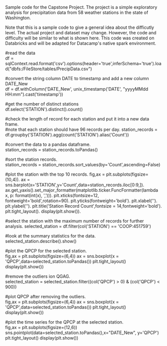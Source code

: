 Sample code for the Capstone Project. The project is a simple exploratory analysis for precipitation data from 58 weather stations in the state of Washington.

Note that this is a sample code to give a general idea about the difficutly level. The actual project and dataset may change. However, the code and difficulty will be similar to what is shown here. This code was created on Databricks and will be adapted for Datacamp's native spark environment. 

#read the data  
df = sqlContext.read.format('csv').options(header='true',inferSchema='true').load("dbfs:/FileStore/tables/PrecipData.csv")

#convert the string  column DATE to timestamp and add a new column DATE_New  
df = df.withColumn('DATE_New', unix_timestamp('DATE', "yyyyMMdd HH:mm").cast('timestamp'))

#get the number of distinct stations   
df.select('STATION').distinct().count()

#check the length of record for each station and put it into a new data frame.  
#note that each station should have 96 records per day. 
station_records = df.groupby('STATION').agg(count('STATION').alias('Count'))

#convert the data to a pandas dataframe.  
station_records = station_records.toPandas()

#sort the station records.   
station_records = station_records.sort_values(by='Count',ascending=False)

#plot the station with the top 10 records. 
fig,ax = plt.subplots(figsize=(10,4)). 
ax = sns.barplot(x='STATION',y='Count',data=station_records.iloc[0:9,]). 
ax.get_yaxis().set_major_formatter(matplotlib.ticker.FuncFormatter(lambda x, p: format(int(x), ','))). 
plt.xticks(fontsize=12, fontweight='bold',rotation=90). 
plt.yticks(fontweight='bold'). 
plt.xlabel(''). 
plt.ylabel(''). 
plt.title('Station Record Count',fontsize = 14,fontweight='bold'). 
plt.tight_layout(). 
display(plt.show()). 

#select the station with the maximum number of records for further analysis. 
selected_station = df.filter(col('STATION') == 'COOP:451759')

#look at the summary statistics for the data.  
selected_station.describe().show()

#plot the QPCP for the selected station.   
fig,ax = plt.subplots(figsize=(6,4))
ax = sns.boxplot(x = 'QPCP',data=selected_station.toPandas())
plt.tight_layout()
display(plt.show())

#remove the outliers ion QGAG.   
selected_station = selected_station.filter((col('QPCP') > 0) & (col('QPCP') < 900))

#plot QPCP after removing the outliers.   
fig,ax = plt.subplots(figsize=(6,4))
ax = sns.boxplot(x = 'QPCP',data=selected_station.toPandas())
plt.tight_layout()
display(plt.show())

 #plot the time series for the QPCP at the selected station.   
fig,ax = plt.subplots(figsize=(12,6))
sns.pointplot(data=selected_station.toPandas(),x="DATE_New", y='QPCP')
plt.tight_layout()
display(plt.show())


